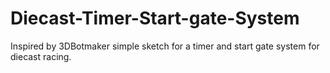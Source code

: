 # Diecast-Timer-Start-gate-System
Inspired by 3DBotmaker simple sketch for a timer and start gate system for diecast racing.
